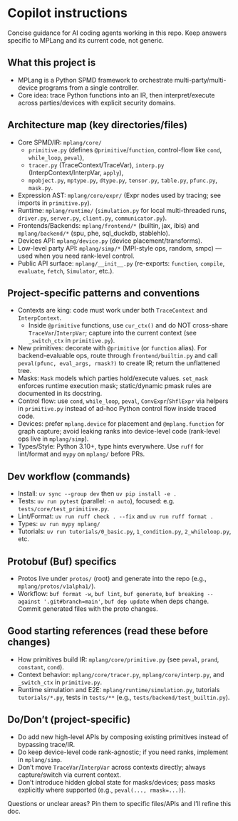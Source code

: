 # Copilot instructions

Concise guidance for AI coding agents working in this repo. Keep answers specific to MPLang and its current code, not generic.

## What this project is
- MPLang is a Python SPMD framework to orchestrate multi-party/multi-device programs from a single controller.
- Core idea: trace Python functions into an IR, then interpret/execute across parties/devices with explicit security domains.

## Architecture map (key directories/files)
- Core SPMD/IR: `mplang/core/`
   - `primitive.py` (defines `@primitive`/`function`, control-flow like `cond`, `while_loop`, `peval`),
   - `tracer.py` (TraceContext/TraceVar), `interp.py` (InterpContext/InterpVar, `apply`),
   - `mpobject.py`, `mptype.py`, `dtype.py`, `tensor.py`, `table.py`, `pfunc.py`, `mask.py`.
- Expression AST: `mplang/core/expr/` (Expr nodes used by tracing; see imports in `primitive.py`).
- Runtime: `mplang/runtime/` (`simulation.py` for local multi-threaded runs, `driver.py`, `server.py`, `client.py`, `communicator.py`).
- Frontends/Backends: `mplang/frontend/*` (builtin, jax, ibis) and `mplang/backend/*` (spu, phe, sql_duckdb, stablehlo).
- Devices API: `mplang/device.py` (device placement/transforms).
- Low-level party API: `mplang/simp/*` (MPI-style ops, random, smpc) — used when you need rank-level control.
- Public API surface: `mplang/__init__.py` (re-exports: `function`, `compile`, `evaluate`, `fetch`, `Simulator`, etc.).

## Project-specific patterns and conventions
- Contexts are king: code must work under both `TraceContext` and `InterpContext`.
   - Inside `@primitive` functions, use `cur_ctx()` and do NOT cross-share `TraceVar`/`InterpVar`; capture into the current context (see `_switch_ctx` in `primitive.py`).
- New primitives: decorate with `@primitive` (or `function` alias). For backend-evaluable ops, route through `frontend/builtin.py` and call `peval(pfunc, eval_args, rmask?)` to create IR; return the unflattened tree.
- Masks: `Mask` models which parties hold/execute values. `set_mask` enforces runtime execution mask; static/dynamic pmask rules are documented in its docstring.
- Control flow: use `cond`, `while_loop`, `peval`, `ConvExpr`/`ShflExpr` via helpers in `primitive.py` instead of ad-hoc Python control flow inside traced code.
- Devices: prefer `mplang.device` for placement and `@mplang.function` for graph capture; avoid leaking ranks into device-level code (rank-level ops live in `mplang/simp`).
- Types/Style: Python 3.10+, type hints everywhere. Use `ruff` for lint/format and `mypy` on `mplang/` before PRs.

## Dev workflow (commands)
- Install: `uv sync --group dev` then `uv pip install -e .`
- Tests: `uv run pytest` (parallel: `-n auto`), focused: e.g. `tests/core/test_primitive.py`.
- Lint/Format: `uv run ruff check . --fix` and `uv run ruff format .`
- Types: `uv run mypy mplang/`
- Tutorials: `uv run tutorials/0_basic.py`, `1_condition.py`, `2_whileloop.py`, etc.

## Protobuf (Buf) specifics
- Protos live under `protos/` (root) and generate into the repo (e.g., `mplang/protos/v1alpha1/`).
- Workflow: `buf format -w`, `buf lint`, `buf generate`, `buf breaking --against '.git#branch=main'`, `buf dep update` when deps change. Commit generated files with the proto changes.

## Good starting references (read these before changes)
- How primitives build IR: `mplang/core/primitive.py` (see `peval`, `prand`, `constant`, `cond`).
- Context behavior: `mplang/core/tracer.py`, `mplang/core/interp.py`, and `_switch_ctx` in `primitive.py`.
- Runtime simulation and E2E: `mplang/runtime/simulation.py`, tutorials `tutorials/*.py`, tests in `tests/**` (e.g., `tests/backend/test_builtin.py`).

## Do/Don’t (project-specific)
- Do add new high-level APIs by composing existing primitives instead of bypassing trace/IR.
- Do keep device-level code rank-agnostic; if you need ranks, implement in `mplang/simp`.
- Don’t move `TraceVar`/`InterpVar` across contexts directly; always capture/switch via current context.
- Don’t introduce hidden global state for masks/devices; pass masks explicitly where supported (e.g., `peval(..., rmask=...)`).

Questions or unclear areas? Pin them to specific files/APIs and I’ll refine this doc.
